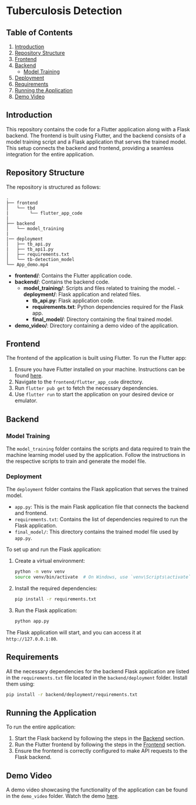# Tuberculosis Detection


## Table of Contents

1. [Introduction](#introduction)
2. [Repository Structure](#repository-structure)
3. [Frontend](#frontend)
4. [Backend](#backend)
    - [Model Training](#model-training)
5. [Deployment](#deployment)
6. [Requirements](#requirements)
7. [Running the Application](#running-the-application)
8. [Demo Video](#demo-video)

## Introduction

This repository contains the code for a Flutter application along with a Flask backend. The frontend is built using Flutter, and the backend consists of a model training script and a Flask application that serves the trained model. This setup connects the backend and frontend, providing a seamless integration for the entire application.

## Repository Structure

The repository is structured as follows:

```
.
├── frontend
│   └── tbd
|        └── flutter_app_code
|
├── backend
│   └── model_training
|
|── deployment
│   ├── tb_api.py
|   ├── tb_api1.py
│   ├── requirements.txt
│   └── tb-detection_model
└── App_demo.mp4
```

- **frontend/**: Contains the Flutter application code.
- **backend/**: Contains the backend code.
  - **model_training/**: Scripts and files related to training the model.
-**deployment/**: Flask application and related files.
    - **tb_api.py**: Flask application code.
    - **requirements.txt**: Python dependencies required for the Flask app.
    - **final_model/**: Directory containing the final trained model.
- **demo_video/**: Directory containing a demo video of the application.

## Frontend

The frontend of the application is built using Flutter. To run the Flutter app:

1. Ensure you have Flutter installed on your machine. Instructions can be found [here](https://flutter.dev/docs/get-started/install).
2. Navigate to the `frontend/flutter_app_code` directory.
3. Run `flutter pub get` to fetch the necessary dependencies.
4. Use `flutter run` to start the application on your desired device or emulator.

## Backend

### Model Training

The `model_training` folder contains the scripts and data required to train the machine learning model used by the application. Follow the instructions in the respective scripts to train and generate the model file.

### Deployment

The `deployment` folder contains the Flask application that serves the trained model.

- `app.py`: This is the main Flask application file that connects the backend and frontend.
- `requirements.txt`: Contains the list of dependencies required to run the Flask application.
- `final_model/`: This directory contains the trained model file used by `app.py`.

To set up and run the Flask application:

1. Create a virtual environment:

    ```bash
    python -m venv venv
    source venv/bin/activate  # On Windows, use `venv\Scripts\activate`
    ```

2. Install the required dependencies:

    ```bash
    pip install -r requirements.txt
    ```

3. Run the Flask application:

    ```bash
    python app.py
    ```

The Flask application will start, and you can access it at `http://127.0.0.1:80`.

## Requirements

All the necessary dependencies for the backend Flask application are listed in the `requirements.txt` file located in the `backend/deployment` folder. Install them using:

```bash
pip install -r backend/deployment/requirements.txt
```

## Running the Application

To run the entire application:

1. Start the Flask backend by following the steps in the [Backend](#backend) section.
2. Run the Flutter frontend by following the steps in the [Frontend](#frontend) section.
3. Ensure the frontend is correctly configured to make API requests to the Flask backend.

## Demo Video

A demo video showcasing the functionality of the application can be found in the `demo_video` folder. Watch the demo [here](demo_video/app_demo.mp4).
